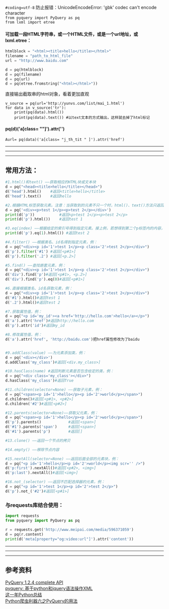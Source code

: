 `#coding=utf-8` 防止报错：UnicodeEncodeError: 'gbk' codec can't encode character  
`from pyquery import PyQuery as pq`  
`from lxml import etree`

#### 可加载一段HTML字符串，或一个HTML文件，或是一个url地址，或lxml.etree：
```python
htmlblock = "<html><title>hello</title></html>"
filename = "path_to_html_file"
url = "http://www.baidu.com"

d = pq(htmlblock)
d = pq(filename)
d = pq(url)
d = pq(etree.fromstring("<html></html>"))
```

直接输出截取串的html对象，看着更加直观  

    v_source = pq(url='http://yunvs.com/list/mai_1.html')
    for data in v_source('tr'):
        print(pq(data).html())
        print(pq(data).text()) #以text文本的方式输出，这样就去掉了html标记

#### pq(d)('a[class= ""]').attr('')  
`Aurl= pq(data)('a[class= "j_th_tit " ]').attr('href')`

---

---

---


## 常用方法：
```python
#1.html()和text() ——获取相应的HTML块或文本块
d = pq("<head><title>hello</title></head>")
d('head').html()    #返回<title>hello</title>
d('head').text()    #返回hello

#2.根据HTML标签获取元素。注意：当获取到的元素不只一个时，html()、text()方法只返回首个元素的相应内容块
d = pq('<div><p>test 1</p><p>test 2</p></div>')
print(d('p'))           #返回<p>test 1</p><p>test 2</p>
print(d('p').html())    #返回test 1

#3.eq(index) ——根据给定的索引号得到指定元素。接上例，若想得到第二个p标签内的内容，则可以：
print(d('p').eq(1).html()) #返回test 2

#4.filter() ——根据类名、id名得到指定元素，例：
d = pq("<div><p id='1'>test 1</p><p class='2'>test 2</p></div>")
d('p').filter('#1') #返回[<p#1>]
d('p').filter('.2') #返回[<p.2>]

#5.find() ——查找嵌套元素，例：
d = pq("<div><p id='1'>test 1</p><p class='2'>test 2</p></div>")
d('div').find('p')#返回[<p#1>, <p.2>]
d('div').find('p').eq(0)#返回[<p#1>]

#6.直接根据类名、id名获取元素，例：
d = pq("<div><p id='1'>test 1</p><p class='2'>test 2</p></div>")
d('#1').html()#返回test 1
d('.2').html()#返回test 2

#7.获取属性值，例：
d = pq("<p id='my_id'><a href='http://hello.com'>hello</a></p>")
d('a').attr('href')#返回http://hello.com
d('p').attr('id')#返回my_id

#8.修改属性值，例：
d('a').attr('href', 'http://baidu.com')把href属性修改为了baidu


#9.addClass(value) ——为元素添加类，例：
d = pq('<div></div>')
d.addClass('my_class')#返回[<div.my_class>]

#10.hasClass(name) #返回判断元素是否包含给定的类，例：
d = pq("<div class='my_class'></div>")
d.hasClass('my_class')#返回True

#11.children(selector=None) ——获取子元素，例：
d = pq("<span><p id='1'>hello</p><p id='2'>world</p></span>")
d.children()#返回[<p#1>, <p#2>]
d.children('#2')#返回[<p#2>]

#12.parents(selector=None)——获取父元素，例：
d = pq("<span><p id='1'>hello</p><p id='2'>world</p></span>")
d('p').parents()            #返回[<span>]
d('#1').parents('span')     #返回[<span>]
d('#1').parents('p')        #返回[]

#13.clone() ——返回一个节点的拷贝

#14.empty() ——移除节点内容

#15.nextAll(selector=None) ——返回后面全部的元素块，例：
d = pq("<p id='1'>hello</p><p id='2'>world</p><img scr='' />")
d('p:first').nextAll()#返回[<p#2>, <img>]
d('p:last').nextAll()#返回[<img>]

#16.not_(selector) ——返回不匹配选择器的元素，例：
d = pq("<p id='1'>test 1</p><p id='2'>test 2</p>")
d('p').not_('#2')#返回[<p#1>]
```





### 与requests库结合使用：
```python
import requests
from pyquery import PyQuery as pq

r = requests.get('http://www.meipai.com/media/596371059')
d = pq(r.content)
print(d('meta[property="og:video:url"]').attr('content'))
```


---

---

---



## 参考资料
[PyQuery 1.2.4 complete API](http://pythonhosted.org//pyquery/api.html)  
[pyquery: 基于python和jquery语法操作XML](http://www.geoinformatics.cn/lab/pyquery/)  
[这一年Python总结](http://www.jianshu.com/p/036e589119d8)  
[Python爬虫利器六之PyQuery的用法](http://cuiqingcai.com/2636.html)
